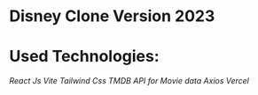# Disney Clone Version 2023
# Used Technologies:

*React Js*
*Vite*
*Tailwind Css*
*TMDB API for Movie data*
*Axios*
*Vercel*
